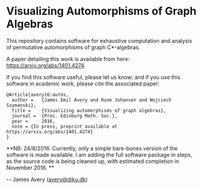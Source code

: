 Visualizing Automorphisms of Graph Algebras
============================================

This repository contains software for exhaustive computation and analysis of
permutative automorphisms of graph C*-algebras.

A paper detailing this work is available from here: https://arxiv.org/abs/1401.4274. 

If you find this software useful, please let us know; and if you use
this software in academic work, please cite the associated paper:

    @Article{avery16:autos,
      author = 	 {James Emil Avery and Rune Johansen and Wojciech Szymanski},
      title = 	 {Visualizing automorphisms of graph algebras},
      journal =  {Proc. Edinburg Math. Soc.},
      year = 	 2016,
      note = {In press, preprint available at https://arxiv.org/abs/1401.4274}
    }

**NB: 24/8/2016: Currently, only a simple bare-bones version of the
software is made available.  I am adding the full
software package in steps, as the source code is being
cleaned up, with estimated completion in November 2016. **


-- James Avery (avery@diku.dk)

